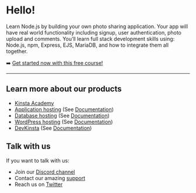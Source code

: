 # Hello!

Learn Node.js by building your own photo sharing application. Your app will have real world functionality including signup, user authentication, photo upload and comments. You’ll learn full stack development skills using: Node.js, npm, Express, EJS, MariaDB, and how to integrate them all together.

➡️ [Get started now with this free course!](https://kinsta.com/academy/course/node-js-full-stack-developer-photo-sharing-app)

--- 

## Learn more about our products
- [Kinsta Academy](https://kinsta.com/academy)
- [Application hosting](https://kinsta.com/application-hosting/) (See [Documentation](https://kinsta.com/docs/application-hosting/))
- [Database hosting](https://kinsta.com/database-hosting/) (See [Documentation](https://kinsta.com/docs/database-hosting/))
- [WordPress hosting](https://kinsta.com/wordpress-hosting/) (See [Documentation](https://kinsta.com/docs/wordpress-hosting/))
- [DevKinsta](https://kinsta.com/devkinsta/) (See [Documentation](https://kinsta.com/knowledgebase/devkinsta/))

## Talk with us
If you want to talk with us:
- Join our [Discord channel](https://discord.gg/vjRPMhFaBA)
- Contact our amazing [support](https://kinsta.com/kinsta-support/)
- Reach us on [Twitter](https://twitter.com/kinsta)
